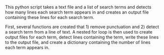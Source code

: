 This python script takes a text file and a list of search terms and detects how many lines each search term appears in and creates an output file containing these lines for each search term. 

First, several functions are created that 1) remove punctuation and 2) detect a search term from a line of text. A nested for loop is then used to create output files for each term, detect lines containing the term, write these lines to the output file, and create a dictionary containing the number of lines each term appears in.
